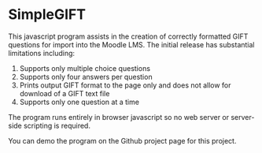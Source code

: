 # SimpleGIFT

This javascript program assists in the creation of correctly formatted GIFT questions for import into the Moodle LMS. The initial release has substantial limitations including:
1. Supports only multiple choice questions
2. Supports only four answers per question
3. Prints output GIFT format to the page only and does not allow for download of a GIFT text file
4. Supports only one question at a time

The program runs entirely in browser javascript so no web server or server-side scripting is required.

You can demo the program on the Github project page for this project.
